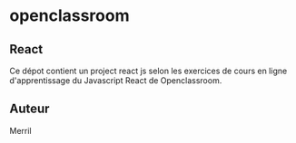 # openclassroom

## React
Ce dépot contient un project react js selon les exercices de cours en ligne d'apprentissage du Javascript React de Openclassroom.

## Auteur
Merril
